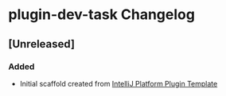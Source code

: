 <!-- Keep a Changelog guide -> https://keepachangelog.com -->

# plugin-dev-task Changelog

## [Unreleased]
### Added
- Initial scaffold created from [IntelliJ Platform Plugin Template](https://github.com/JetBrains/intellij-platform-plugin-template)
